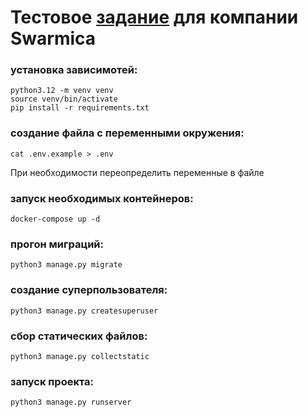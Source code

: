 # Тестовое [задание](https://github.com/yanasirina/swarmica_test/blob/main/test.md) для компании Swarmica

### установка зависимотей:
```console
python3.12 -m venv venv
source venv/bin/activate
pip install -r requirements.txt
```

### создание файла с переменными окружения:
```console
cat .env.example > .env
```
При необходимости переопределить переменные в файле

### запуск необходимых контейнеров:
```console
docker-compose up -d 
```

### прогон миграций:
```console
python3 manage.py migrate 
```

### создание суперпользователя:
```console
python3 manage.py createsuperuser 
```

### сбор статических файлов:
```console
python3 manage.py collectstatic 
```

### запуск проекта:
```console
python3 manage.py runserver 
```
